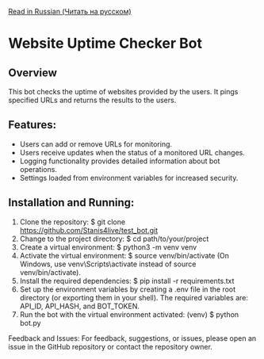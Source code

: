 [Read in Russian (Читать на русском)](README_RU.md)

# Website Uptime Checker Bot

## Overview

This bot checks the uptime of websites provided by the users. It pings specified URLs and returns the results to the users.

## Features:

- Users can add or remove URLs for monitoring.
- Users receive updates when the status of a monitored URL changes.
- Logging functionality provides detailed information about bot operations.
- Settings loaded from environment variables for increased security.

## Installation and Running:

1. Clone the repository: $ git clone https://github.com/Stanis4live/test_bot.git
2. Change to the project directory: $ cd path/to/your/project
3. Create a virtual environment: $ python3 -m venv venv
4. Activate the virtual environment: $ source venv/bin/activate
(On Windows, use venv\Scripts\activate instead of source venv/bin/activate).
5. Install the required dependencies: $ pip install -r requirements.txt
6. Set up the environment variables by creating a .env file in the root directory (or exporting them in your shell). 
The required variables are: API_ID, API_HASH, and BOT_TOKEN.
7. Run the bot with the virtual environment activated: (venv) $ python bot.py

Feedback and Issues:
For feedback, suggestions, or issues, please open an issue in the GitHub repository or contact the repository owner.

